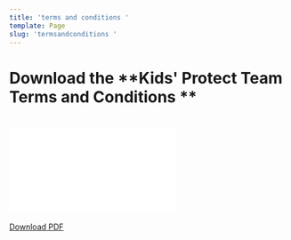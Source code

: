 ```yaml
---
title: 'terms and conditions '
template: Page
slug: 'termsandconditions '
---
```

# Download the **Kids' Protect Team Terms and Conditions **

# [![terms-and-conditions](/images/uploads/terms-and-conditions.pdf)](/images/uploads/terms-and-conditions.pdf)

[Download PDF](/images/uploads/terms-and-conditions.pdf)
